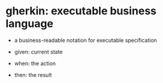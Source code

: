 # gherkin: executable business language

- a business-readable notation for executable specification

- given: current state

- when: the action

- then: the result
